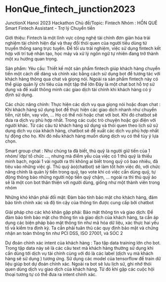 # HonQue_fintech_junction2023

JunctionX Hanoi 2023 Hackathon
Chủ đề/Topic: Fintech
Nhóm : HỒN QUÊ
Smart Fintech Assistant - Trợ lý Chuyển tiền

Giới thiệu:
Fintech là một lĩnh vực công nghệ tài chính đơn giản hóa trải nghiệm tài chính hiện đại và thay đổi thói quen của người tiêu dùng từ truyền thống sang trực tuyến. 
Để tối ưu trải nghiệm, việc sử dụng fintech kết hợp với trí tuệ nhân tạo, học máy và xử lý ngôn ngữ tự nhiên đang trở thành một xu hướng quan trọng.

Sản phẩm:
Yêu cầu: Thiết kế một sản phẩm fintech giúp khách hàng chuyển
tiền một cách dễ dàng và chính xác bằng cách sử dụng bot để tương 
tác với khách hàng thông qua  chat và giọng nói. Ngoài ra sản phẩm 
fintech này có thể giúp quản lý chi tiêu của một tập thể lớn
	Đây là một chat bot hỗ trợ sử dụng và đề xuất thông minh các giao dịch tài chính khi khách hàng có ý định sử dụng. 

Các chức năng chính:
Thực hiện các dịch vụ qua giọng nói hoặc đoạn chat :
Khi khách hàng sử dụng bot để thực hiện các giao dịch nhanh như chuyển tiền, rút tiền, vay vốn, … Họ có thể nói hoặc chat với bot. Khi đó chatbot sẽ đưa ra dịch vụ phù hợp nhất.
Trong các cuộc trò chuyện hoặc gọi điện với người khác. Từ các câu từ khách hàng sử dụng và thói quen theo lịch sử sử dụng dịch vụ của khách hàng, chatbot sẽ đề xuất các dịch vụ phù hợp nhất tự động cho họ. Khi đó nếu khách hàng muốn dùng dịch vụ có thể tùy ý lựa chọn.

Smart group chat :
Như chúng ta đã biết, thủ quỹ là người giữ tiền của 1 nhóm/ lớp/ tổ chức ..., nhưng mà điểm yếu của việc có 1 thủ quỹ là thiếu minh bạch, ngoài 1 vài người ra thì không ai biết trong quỹ có bao nhiêu, đã tiêu vào những việc gì.
Thủ quỹ ảo(chatbot) sẽ làm tốt hơn việc đó, với chức năng chính là quản lý tiền trong quỹ, tạo vote khi có việc cần dùng quỹ, tự động thông báo những người nộp tiền quỹ chậm, … ngoài ra thì thủ quỹ ảo sẽ là một con bot thân thiện với người dùng, giống như một thành viên trong nhóm
 
Những khó khăn phải đối mặt: Đảm bảo tính bảo mật cho khách hàng, đảm bảo tính chính xác và độ tin cậy của thông tin được cung cấp bởi chatbot

Giải pháp cho các khó khăn gặp phải:
	Bảo mật thông tin và giao dịch: Để đảm bảo tính bảo mật cho thông tin và giao dịch của khách hàng, ta cần áp dụng các biện pháp bảo mật thông tin như mã hóa dữ liệu, xác thực hai yếu tố và kiểm tra định kỳ. Ta cần phải tuân thủ các quy định bảo mật và chứng nhận an toàn thông tin như PCI DSS, ISO 27001, và SOC 2

Dự đoán chính xác intent của khách hàng :
Tạo tập data training lớn cho bot. Trong tập data này sẽ là các câu text mà khách hàng thường sử dụng khi cần dùng tới dịch vụ tài chính cùng với đó là các label (dịch vụ mà khách hàng sẽ sử dụng ) tương ứng. 
Sử dụng các model của tensorflow để train dữ liệu giúp bot dự đoán chính xác. 
Ngoài ra bot sẽ lưu lịch sử, ghi nhớ thói quen dùng dịch vụ giao dịch của khách hàng. Từ đó khi gặp các cuộc hội thoại tương tự có thể đưa ra intent chính xác. 
